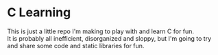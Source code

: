 # C Learning
This is just a little repo I'm making to play with and learn C for fun.  
It is probably all inefficient, disorganized and sloppy, but I'm going to try and share some code and static libraries for fun.  
